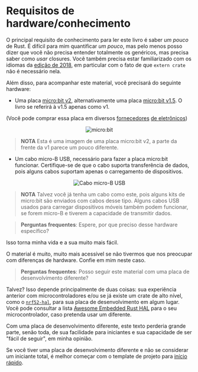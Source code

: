 <!-- # Hardware/knowledge requirements -->

# Requisitos de hardware/conhecimento

<!-- The primary knowledge requirement to read this book is to know _some_ Rust. It's
hard for me to quantify _some_ but at least I can tell you that you don't need
to fully grok generics, but you do need to know how to _use_ closures. You also
need to be familiar with the idioms of the [2018 edition], in particular with
the fact that `extern crate` is not necessary in the 2018 edition. -->

O principal requisito de conhecimento para ler este livro é saber _um pouco_ de
Rust. É difícil para mim quantificar _um pouco_, mas pelo menos posso dizer que
você não precisa entender totalmente os genéricos, mas precisa saber como _usar_
closures. Você também precisa estar familiarizado com os idiomas da
[edição de 2018], em particular com o fato de que `extern crate` não é
necessário nela.

<!-- [2018 edition]: https://rust-lang-nursery.github.io/edition-guide/ -->

[edição de 2018]: https://rust-lang-nursery.github.io/edition-guide/

<!-- Also, to follow this material you'll need the following hardware: -->

Além disso, para acompanhar este material, você precisará do seguinte hardware:

<!-- - A [micro:bit v2] board, alternatively a [micro:bit v1.5] board, the book will
  refer to the v1.5 as just v1. -->

- Uma placa [micro:bit v2], alternativamente uma placa [micro:bit v1.5]. O livro
  se referirá à v1.5 apenas como v1.

[micro:bit v2]: https://tech.microbit.org/hardware/
[micro:bit v1.5]: https://tech.microbit.org/hardware/1-5-revision/

<!-- (You can purchase this board from several [electronics][0] [suppliers][1]) -->

(Você pode comprar essa placa em diversos [fornecedores][1] [de eletrônicos][0])

[0]: https://microbit.org/buy/
[1]: https://www.mouser.com/microbit/_/N-aez3t?P=1y8um0l

<p align="center">
<img title="micro:bit" src="../assets/microbit-v2.jpg">
</p>

<!-- > **NOTE** This is an image of a micro:bit v2, the front of the v1 looks
> slightly different -->

> **NOTA** Esta é uma imagem de uma placa micro:bit v2, a parte da frente da v1
> parece um pouco diferente.

<!-- - One micro-B USB cable, required to make the micro:bit board work. Make sure
  that the cable supports data transfer as some cables only support charging
  devices. -->

- Um cabo micro-B USB, necessário para fazer a placa micro:bit funcionar.
  Certifique-se de que o cabo suporta transferência de dados, pois alguns cabos
  suportam apenas o carregamento de dispositivos.

<p align="center">
<img title="Cabo micro-B USB" src="../assets/usb-cable.jpg">
</p>

<!-- > **NOTE** You may already have a cable like this, as some micro:bit kits ship
> with such cables. Some USB cables used to charge mobile devices may also work,
> if they are micro-B and have the capability to transmit data. -->

> **NOTA** Talvez você já tenha um cabo como este, pois alguns kits de micro:bit
> são enviados com cabos desse tipo. Alguns cabos USB usados para carregar
> dispositivos móveis também podem funcionar, se forem micro-B e tiverem a
> capacidade de transmitir dados.

<!-- > **FAQ**: Wait, why do I need this specific hardware? -->

> **Perguntas frequentes**: Espere, por que preciso desse hardware específico?

<!-- It makes my life and yours much easier. -->

Isso torna minha vida e a sua muito mais fácil.

<!-- The material is much, much more approachable if we don't have to worry about
hardware differences. Trust me on this one. -->

O material é muito, muito mais acessível se não tivermos que nos preocupar com
diferenças de hardware. Confie em mim neste caso.

<!-- > **FAQ**: Can I follow this material with a different development board? -->

> **Perguntas frequentes**: Posso seguir este material com uma placa de
> desenvolvimento diferente?

<!-- Maybe? It depends mainly on two things: your previous experience with
microcontrollers and/or whether a high level crate already exists, like the
[`nrf52-hal`], for your development board somewhere. You can look through the
[Awesome Embedded Rust HAL list] for your microcontroller, if you intend to use
a different one. -->

Talvez? Isso depende principalmente de duas coisas: sua experiência anterior com
microcontroladores e/ou se já existe um crate de alto nível, como o
[`nrf52-hal`], para sua placa de desenvolvimento em algum lugar. Você pode
consultar a lista [Awesome Embedded Rust HAL] para o seu microcontrolador, caso
pretenda usar um diferente.

[`nrf52-hal`]: https://docs.rs/nrf52-hal
[Awesome Embedded Rust HAL]: https://github.com/rust-embedded/awesome-embedded-rust#hal-implementation-crates

<!-- With a different development board, this text would lose most if not all its
beginner friendliness and "easy to follow"-ness, IMO. -->

Com uma placa de desenvolvimento diferente, este texto perderia grande parte,
senão toda, de sua facilidade para iniciantes e sua capacidade de ser "fácil de
seguir", em minha opinião.

<!-- If you have a different development board and you don't consider yourself a
total beginner, you are better off starting with the [quickstart] project
template. -->

Se você tiver uma placa de desenvolvimento diferente e não se considerar um
iniciante total, é melhor começar com o template de projeto para
[início rápido].

[início rápido]: https://rust-embedded.github.io/cortex-m-quickstart/cortex_m_quickstart/
